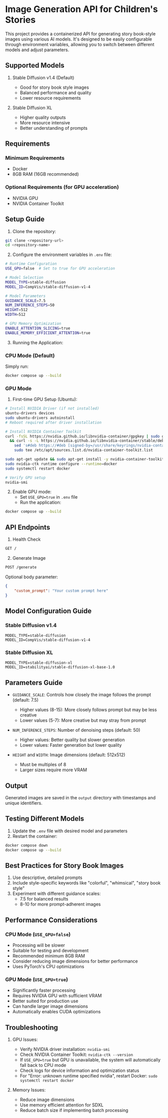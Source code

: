 # Image Generation API for Children's Stories

This project provides a containerized API for generating story book-style images using various AI models. It's designed to be easily configurable through environment variables, allowing you to switch between different models and adjust parameters.

## Supported Models

1. Stable Diffusion v1.4 (Default)
   - Good for story book style images
   - Balanced performance and quality
   - Lower resource requirements

2. Stable Diffusion XL
   - Higher quality outputs
   - More resource intensive
   - Better understanding of prompts

## Requirements

### Minimum Requirements
- Docker
- 8GB RAM (16GB recommended)

### Optional Requirements (for GPU acceleration)
- NVIDIA GPU
- NVIDIA Container Toolkit

## Setup Guide

1. Clone the repository:
```bash
git clone <repository-url>
cd <repository-name>
```

2. Configure the environment variables in `.env` file:
```bash
# Runtime Configuration
USE_GPU=false  # Set to true for GPU acceleration

# Model Selection
MODEL_TYPE=stable-diffusion
MODEL_ID=CompVis/stable-diffusion-v1-4

# Model Parameters
GUIDANCE_SCALE=7.5
NUM_INFERENCE_STEPS=50
HEIGHT=512
WIDTH=512

# GPU Memory Optimization
ENABLE_ATTENTION_SLICING=true
ENABLE_MEMORY_EFFICIENT_ATTENTION=true
```

3. Running the Application:

### CPU Mode (Default)
Simply run:
```bash
docker compose up --build
```

### GPU Mode
1. First-time GPU Setup (Ubuntu):
```bash
# Install NVIDIA Driver (if not installed)
ubuntu-drivers devices
sudo ubuntu-drivers autoinstall
# Reboot required after driver installation

# Install NVIDIA Container Toolkit
curl -fsSL https://nvidia.github.io/libnvidia-container/gpgkey | sudo gpg --dearmor -o /usr/share/keyrings/nvidia-container-toolkit-keyring.gpg \
  && curl -s -L https://nvidia.github.io/libnvidia-container/stable/deb/nvidia-container-toolkit.list | \
    sed 's#deb https://#deb [signed-by=/usr/share/keyrings/nvidia-container-toolkit-keyring.gpg] https://#g' | \
    sudo tee /etc/apt/sources.list.d/nvidia-container-toolkit.list

sudo apt-get update && sudo apt-get install -y nvidia-container-toolkit
sudo nvidia-ctk runtime configure --runtime=docker
sudo systemctl restart docker

# Verify GPU setup
nvidia-smi
```

2. Enable GPU mode:
   - Set `USE_GPU=true` in `.env` file
   - Run the application:
```bash
docker compose up --build
```

## API Endpoints

1. Health Check
```bash
GET /
```

2. Generate Image
```bash
POST /generate
```
Optional body parameter:
```json
{
    "custom_prompt": "Your custom prompt here"
}
```

## Model Configuration Guide

### Stable Diffusion v1.4
```env
MODEL_TYPE=stable-diffusion
MODEL_ID=CompVis/stable-diffusion-v1-4
```

### Stable Diffusion XL
```env
MODEL_TYPE=stable-diffusion-xl
MODEL_ID=stabilityai/stable-diffusion-xl-base-1.0
```

## Parameters Guide

- `GUIDANCE_SCALE`: Controls how closely the image follows the prompt (default: 7.5)
  - Higher values (8-15): More closely follows prompt but may be less creative
  - Lower values (5-7): More creative but may stray from prompt

- `NUM_INFERENCE_STEPS`: Number of denoising steps (default: 50)
  - Higher values: Better quality but slower generation
  - Lower values: Faster generation but lower quality

- `HEIGHT` and `WIDTH`: Image dimensions (default: 512x512)
  - Must be multiples of 8
  - Larger sizes require more VRAM

## Output

Generated images are saved in the `output` directory with timestamps and unique identifiers.

## Testing Different Models

1. Update the `.env` file with desired model and parameters
2. Restart the container:
```bash
docker compose down
docker compose up --build
```

## Best Practices for Story Book Images

1. Use descriptive, detailed prompts
2. Include style-specific keywords like "colorful", "whimsical", "story book style"
3. Experiment with different guidance scales:
   - 7.5 for balanced results
   - 8-10 for more prompt-adherent images

## Performance Considerations

### CPU Mode (`USE_GPU=false`)
- Processing will be slower
- Suitable for testing and development
- Recommended minimum 8GB RAM
- Consider reducing image dimensions for better performance
- Uses PyTorch's CPU optimizations

### GPU Mode (`USE_GPU=true`)
- Significantly faster processing
- Requires NVIDIA GPU with sufficient VRAM
- Better suited for production use
- Can handle larger image dimensions
- Automatically enables CUDA optimizations

## Troubleshooting

1. GPU Issues:
   - Verify NVIDIA driver installation: `nvidia-smi`
   - Check NVIDIA Container Toolkit: `nvidia-ctk --version`
   - If `USE_GPU=true` but GPU is unavailable, the system will automatically fall back to CPU mode
   - Check logs for device information and optimization status
   - For "Error: unknown runtime specified nvidia", restart Docker: `sudo systemctl restart docker`

2. Memory Issues:
   - Reduce image dimensions
   - Use memory efficient attention for SDXL
   - Reduce batch size if implementing batch processing
